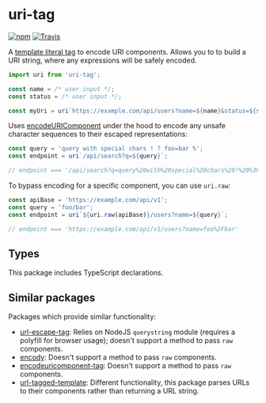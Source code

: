 
# uri-tag

[![npm](https://img.shields.io/npm/v/uri-tag.svg)](https://www.npmjs.com/package/uri-tag)
[![Travis](https://img.shields.io/travis/mkrause/uri-tag.svg)](https://travis-ci.org/mkrause/uri-tag)

A [template literal tag](https://developer.mozilla.org/en-US/docs/Web/JavaScript/Reference/Template_literals) to encode URI components. Allows you to to build a URI string, where any expressions will be safely encoded.

```js
import uri from 'uri-tag';

const name = /* user input */;
const status = /* user input */;

const myUri = uri`https://example.com/api/users?name=${name}&status=${status}`;
```

Uses [encodeURIComponent](https://developer.mozilla.org/en-US/docs/Web/JavaScript/Reference/Global_Objects/encodeURIComponent) under the hood to encode any unsafe character sequences to their escaped representations:

```js
const query = 'query with special chars ! ? foo=bar %';
const endpoint = uri`/api/search?q=${query}`;

// endpoint === '/api/search?q=query%20with%20special%20chars%20!%20%3F%20foo%3Dbar%20%25'
```

To bypass encoding for a specific component, you can use `uri.raw`:

```js
const apiBase = 'https://example.com/api/v1';
const query = 'foo/bar';
const endpoint = uri`${uri.raw(apiBase)}/users?name=${query}`;

// endpoint === 'https://example.com/api/v1/users?name=foo%2Fbar'
```


## Types

This package includes TypeScript declarations.


## Similar packages

Packages which provide similar functionality:

* [url-escape-tag](https://www.npmjs.com/package/url-escape-tag): Relies on NodeJS `querystring` module (requires a polyfill for browser usage); doesn't support a method to pass `raw` components.
* [encody](https://www.npmjs.com/package/encody): Doesn't support a method to pass `raw` components.
* [encodeuricomponent-tag](https://www.npmjs.com/package/encodeuricomponent-tag): Doesn't support a method to pass `raw` components.
* [url-tagged-template](https://www.npmjs.com/package/url-tagged-template): Different functionality, this package parses URLs to their components rather than returning a URL string.
